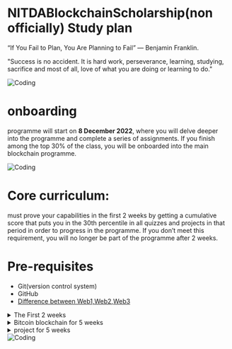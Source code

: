 # NITDABlockchainScholarship(non officially) Study plan

“If You Fail to Plan, You Are Planning to Fail” — Benjamin Franklin.

"Success is no accident. It is hard work, perseverance, learning, studying, sacrifice and most of all, love of what you are doing or learning to do." 

<img align="center" alt="Coding" src="https://media.giphy.com/media/bTrTnPMPq8UORCrBWG/giphy.gif">

# onboarding 

programme will start on **8 December 2022**, where you will delve deeper into the programme and complete a series of assignments. 
If you finish among the top 30% of the class, you will be onboarded into the main blockchain programme.


<img align="center" alt="Coding" src="https://media.giphy.com/media/kFHbj8jN52UcpsPcyi/giphy.gif">

# Core curriculum: 

must prove your capabilities in the first 2 weeks by getting a cumulative score that puts you in the 30th percentile in all quizzes and projects in that period in order to progress in the programme. If you don’t meet this requirement, you will no longer be part of the programme after 2 weeks.
# Pre-requisites
- Git(version control system)
- GitHub 
- [Difference between Web1,Web2,Web3](https://www.simplilearn.com/what-is-web-1-0-web-2-0-and-web-3-0-with-their-difference-article)
<details>
<summary>The First 2 weeks </summary>

# Bitcoin theory
  - [Introduction](https://github.com/bitcoinbook/bitcoinbook/blob/develop/ch01.asciidoc)
  - [How Bitcoin Works](https://github.com/bitcoinbook/bitcoinbook/blob/develop/ch02.asciidoc)

# objective  
# Chapter 1: Abstract  
## objective  
[ ] - Peer-to-peer cash  
[ ] - Digital signatures and trusted third parties  
[ ] - Peer to Peer network  
[ ] - Time Chain and Proof of Work  
[ ] - CPU Power  
[ ] - Abstract Assessment No.2  
[ ] - Cooperation in the network  
[ ] - Network structure  
[ ] - Messaging between nodes  

# Chapter 2: Introduction 
## objective  
[ ] - Commerce on the internet  
[ ] - Non reversible transactions  
[ ] - Privacy in commerce  
[ ] - The paradigm of fraud acceptance  
[ ] - What is needed...  
[ ] - Protecting sellers from fraud  
[ ] - Proposed solution  
[ ] - Security and honesty  

# Chapter 3: Transactions  
## objective  
[ ] - Electronic Coins  
[ ] - Spending a coin  
[ ] - Payee verification  
[ ] - Existing solutions  
[ ] - First Seen Rule  
[ ] - Broadcasting Transactions  
[ ] - Achieving Consensus  
[ ] - Proof of acceptance  


# Chapter 4: Timestamp Server )  
## objective  
[ ] - Timestamped Hashes  
[ ] - A chain of timestamped hashes  
[ ] - Timestamp Server Video  

# Chapter 5: Proof of Work  
## objective  
[ ] - Hashcash  
[ ] - Scanning random space    
[ ] - Nonce  
[ ] - Immutable Work  
[ ] - Chained effort  
[ ] - One CPU, one vote  
[ ] - The majority decision  
[ ] - The honest chain  
[ ] - Attacking the longest chain  
[ ] - Controlling the block discovery rate  

# Chapter 6: Network
## objective
[ ] - Section read-through  
[ ] - Running the Network  
[ ] - The longest chain  
[ ] - Simultaneous blocks  
[ ] - Breaking the tie  
[ ] - Missed messages  

# Chapter 7: Incentive  
## objective  
[ ] - The Coinbase Transaction  
[ ] - Coin Distribution   
[ ] - Mining analogy  
[ ] - Transaction fees  
[ ] - The end of inflation  
[ ] - Encouraging honesty  
[ ] - The attacker’s dilemma  
[ ] - Incentive Video   

# Chapter 8: Reclaiming Disk Space 
## objective
[ ] - Spent transactions  
[ ] - The Merkle Tree  
[ ] - Compacting blocks  
[ ] - Block Headers  

# Chapter 9: Simplified Payment Verification 
## objective  
[ ] - Full network nodes○ 
[ ] - Merkle Branches   
[ ] - Transaction acceptance  
[ ] - Verification during attack situations  
[ ] - Maintaining an attack  
[ ] - Invalid Block Relay System  
[ ] - Businesses running nodes   

● Chapter 10: Combining and Splitting Value   
## objective
[ ] - Dynamically sized coins  
[ ] - Inputs and Outputs    
[ ] - A typical example  
[ ] - Fan-out  

# Chapter 11: Privacy  
## objective  
[ ] - Traditional Models  
[ ] - Privacy in Bitcoin  
[ ] - Public records  
[ ] - Stock Exchange Comparison  
[ ] - Key Re-use   
[ ] - Linking inputs  

# Chapter 12: Calculations  
## objective  
[ ] - Attacking the chain  
[ ] - Things the attacker cannot achieve...  
[ ] - The only thing the attacker can achieve...  
[ ] - The Binomial Random Walk  
[ ] - The Gambler’s Ruin  
[ ] - Exponential odds  
[ ] - Waiting for confirmation...  
[ ] - Attack via proof of work  
[ ] - Vanishing probabilities  

# JavaScript
- [Learn JavaScript - FreeCodeCamp(Youtube)](https://www.youtube.com/watch?v=PkZNo7MFNFg)
- [JavaScript Tutorial - Programming with Mosh(Youtube)](https://www.youtube.com/watch?v=W6NZfCO5SIk)
- [JavaScript Programming - FreeCodeCamp(Youtube)](https://www.youtube.com/watch?v=jS4aFq5-91M)
- [JavaScript Tutorial - w3schools](https://www.w3schools.com/js/)
- [Learn JavaScript - Codecademy](https://www.codecademy.com/learn/introduction-to-javascript)
- [Free JS Courses for Beginners - FreeCodeCamp](https://www.freecodecamp.org/news/learn-javascript-free-js-courses-for-beginners/)
- [NamasteJS/How JS works - Akshay Saini](https://www.youtube.com/playlist?list=PLlasXeu85E9cQ32gLCvAvr9vNaUccPVNP)
Objectives:

Identify interactions on web pages created with JavaScript.
Articulate, in general terms, the importance of how JavaScript was developed and how that impacts the way 
[ ] - JavaScript is written.
[ ] - Identify properly formed semantic HTML.
[ ] - Articulate major concepts in CSS.
[ ] - Identify properly formed CSS syntax.
[ ] - Write simple JavaScript statements in the web browser console.
[ ] - Assign and retrieve values from variables and arrays in JavaScript.

Course Outline

1.    Introduction to JavaScript
2.    JavaScript Variables
3.    JavaScript Arrays
4.    Module Summary

  # Golang
- [Learn Go - Codecademy](https://www.codecademy.com/learn/learn-go)
- [Getting started - Go](https://go.dev/learn/)
- [Go tutorial - Tutorials point](https://www.tutorialspoint.com/go/index.htm)
- [Go tutorial - W3schools](https://www.w3schools.com/go/)
- [Learn Go Programming - FreeCodeCamp(Youtube)](https://www.youtube.com/watch?v=YS4e4q9oBaU)
- [Golang tutorial - TechWorld With Nana(Youtube)](https://www.youtube.com/watch?v=yyUHQIec83I)

# Golang  **Build simple, secure, scalable systems**
# Syllabus
- [x] **An Introduction of Go - why Go is worth learning.**
  - [x]  **What is Go?**
     Go, or Golang, is a programming language developed at Google. It has received a lot of acclaim from developers for its speed and straightforward syntax.
    - An open-source programming language supported by Google
    - Easy to learn and great for teams
    - Built-in concurrency and a robust standard library
    - Large ecosystem of partners, communities, and tools
  - [x] Why Go is worth Learning 
        GoLang is a compiled multi-threaded programming language based on open source C and developed internally at Google. It is a single language that         allows different processes to run simultaneously, which means simultaneous programming. Extremely fast, easy to maintain, and efficient, GoLang           has all the advantages needed for **distributed systems** because it can handle **multiple parts of the blockchain concurrently.**
        The language was developed for **high-performance programs running** on modern **distributed systems** and **multicore processors**. Market               participants perceived the launch of GoLang as an attempt to create a replacement for C/C ++. Today, the **Hyperledger Fabric blockchain**               platform uses this programming language. It is often used in **NFT marketplace** development. 
        Examples of blockchain projects that use GoLang: **GoChain**, **Dero**, **Loom Network**, **Ethereum**, **Hyperledger Fabric**. .

- [x] The Go Toolchain - how to compile and run Go programs.
  - [x] **Setting Up Go Locally**
        Installing Go and Running Go Programs
        Developing Go locally on your own environment is a big step towards creating your very own Go projects and exercising your imagination!
        This guide will assume some knowledge of the **command line** and use of a code editor **(we recommend VSCode),** so brush up if you need too!
        First, downland Go to your computer by going to Golang’s download page and select your operating system under the Featured downloads section.

- [ ] Become Familiar With Go Code
- [ ] Introduction of Source Code Elements
- [ ] Keywords and Identifiers
- [ ] Basic Types and Their Value
- [ ] Constants and Variables - also introduces untyped values and type deductions.
- [ ] Common Operators - also introduces more type deduction rules.
- [ ] Function Declarations and Calls
- [ ] Code Packages and Package Imports
- [ ] Expressions, Statements and Simple Statements
- [ ] Basic Control Flows
- [ ] Goroutines, Deferred Function Calls 
## Go Type System
- [ ] Go Type System Overview - a must read to master Go programming.
- [ ] Pointers
- [ ] Structs
- [ ] Value Parts - to gain a deeper understanding into Go values.
- [ ] Arrays, Slices and Maps - first-class citizen container types.
- [ ] Strings
- [ ] Functions - function types and values, including variadic functions.
- [ ] Channels - the Go way to do concurrency synchronizations.
- [ ] Methods
- [ ] Interfaces - value boxes used to do reflection and polymorphism.
- [ ] Type Embedding - type extension in the Go way.
- [ ] Type-Unsafe Pointers
- [ ] Generics - use and read composite types
- [ ] Reflections - the reflect standard package.
- [ ] Some Special Topics
- [ ] Line Break Rules
- [ ] More About Deferred Function Calls
- [ ] Some Panic/Recover Use Cases
- [ ] Explain Panic/Recover Mechanism in Detail - also explains exiting phases of function calls.
- [ ] Code Blocks and Identifier Scopes
- [ ] Expression Evaluation Orders
- [ ] Value Copy Costs in Go
- [ ] Bounds Check Elimination
## Concurrent Programming
- [ ] Concurrency Synchronization Overview
- [ ] Channel Use Cases
- [ ] How to Gracefully Close Channels
- [ ] Other Concurrency Synchronization Techniques - the sync standard package.
- [ ] Atomic Operations - the sync/atomic standard package.
- [ ] Memory Order Guarantees in Go
- [ ] Common Concurrent Programming Mistakes
## Memory Related
- [ ] Memory Blocks
- [ ] Memory Layouts
- [ ] Memory Leaking Scenarios

</details>

<details>
<summary>Bitcoin blockchain for 5 weeks </summary>
</details>

<details>
<summary> project for 5 weeks</summary>
</details>
<img align="center" alt="Coding"  src="https://media.giphy.com/medial4JyY0qtljTlczOwM/giphy.gif" >
